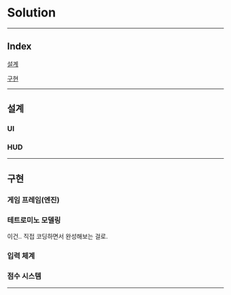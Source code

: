 # Solution

---

## Index


[설계](#설계)  

[구현](#구현)



---

## 설계

### UI

### HUD

---

## 구현

### 게임 프레임(엔진)  

### 테트로미노 모델링

이건.. 직접 코딩하면서 완성해보는 걸로.

### 입력 체계

### 점수 시스템

---